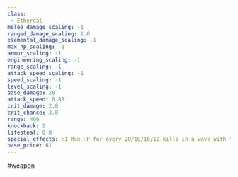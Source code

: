 ```yaml
---
class: 
 - Ethereal
melee_damage_scaling: -1
ranged_damage_scaling: 1.0
elemental_damage_scaling: -1
max_hp_scaling: -1
armor_scaling: -1
engineering_scaling: -1
range_scaling: -1
attack_speed_scaling: -1
speed_scaling: -1
level_scaling: -1
base_damage: 20
attack_speed: 0.88
crit_damage: 2.0
crit_chance: 3.0
range: 400
knockback: 2
lifesteal: 0.0
special_effects: +1 Max HP for every 20/18/16/12 kills in a wave with this weapon
base_price: 61
---
```

#weapon